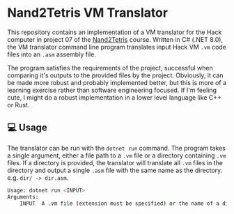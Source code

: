 # Nand2Tetris VM Translator

This repository contains an implementation of a VM translator for the Hack computer in project 07
of the [Nand2Tetris](https://www.nand2tetris.org/) course. Written in C# (.NET 8.0), the VM
translator command line program translates input Hack VM `.vm` code files into an `.asm` assembly
file.

The program satisfies the requirements of the project, successful when comparing it's outputs to the
provided files by the project. Obviously, it can be made more robust and probably implemented
better, but this is more of a learning exercise rather than software engineering focused.
If I'm feeling cute, I might do a robust implementation in a lower level language like C++ or Rust.

## 💻 Usage

The translator can be run with the `dotnet run` command. The program takes a single argument,
either a file path to a `.vm` file or a directory containing `.vm` files. If a directory is
provided, the translator will translate all `.vm` files in the directory and output a single `.asm`
file with the same name as the directory. e.g. `dir/ -> dir.asm`.

```bash
Usage: dotnet run <INPUT>
Arguments:
    INPUT  A .vm file (extension must be specified) or the name of a directory containing one or more .vm files (no extension)
```
